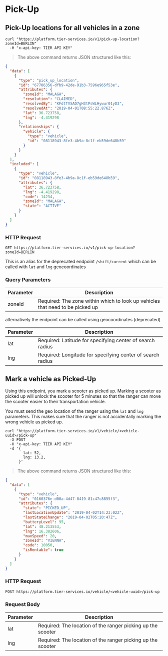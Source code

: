 
# Pick-Up

## Pick-Up locations for all vehicles in a zone

```shell
curl "https://platform.tier-services.io/v1/pick-up-location?zoneId=BERLIN"
  -H "x-api-key: TIER API KEY"
```

> The above command returns JSON structured like this:

```json
{
  "data": [
    {
      "type": "pick_up_location",
      "id": "67706356-dfb9-42de-91b3-7596e965f53e",
      "attributes": {
        "zoneId": "MALAGA",
        "resolution": "CLAIMED",
        "resolvedBy": "KFdtTVSAD7gH3tPsWLHywur01yD3",
        "resolvedAt": "2019-04-01T08:55:22.876Z",
        "lat": 36.723758,
        "lng": -4.419298
      },
      "relationships": {
        "vehicle": {
          "type": "vehicle",
          "id": "08118943-8fe3-4b9a-8c1f-eb59de648b59"
        }
      }
    }
  ],
  "included": [
    {
      "type": "vehicle",
      "id": "08118943-8fe3-4b9a-8c1f-eb59de648b59",
      "attributes": {
        "lat": 36.723758,
        "lng": -4.419298,
        "code": 14234,
        "zoneId": "MALAGA",
        "state": "ACTIVE"
      }
    }
  ]
}
```


### HTTP Request

`GET https://platform.tier-services.io/v1/pick-up-location?zoneId=BERLIN`

<aside class="notice">
This is an alias for the deprecated endpoint <code>/shift/current</code> which can be called with <code>lat</code> and
<code>lng</code> geocoordinates
</aside>

### Query Parameters

Parameter | Description
--------- | -----------
zoneId    | Required: The zone within which to look up vehicles that need to be picked up

alternatively the endpoint can be called using geocoordinates (deprecated)

Parameter | Description
--------- | -----------
lat       | Required: Latitude for specifying center of search radius
lng       | Required: Longitude for specifying center of search radius


## Mark a vehicle as Picked-Up

Using this endpoint, you mark a scooter as picked up. Marking a scooter as picked up
will unlock the scooter for 5 minutes so that the ranger can move the scooter easier
to their transportation vehicle.

<aside class="notice">
You must send the geo location of the ranger using the <code>lat</code> and <code>lng</code> parameters.
This makes sure that the ranger is not accidentally marking the wrong vehicle as picked up.
</aside>

```shell
curl "https://platform.tier-services.io/v1/vehicle/<vehicle-uuid>/pick-up"
  -X POST
  -H "x-api-key: TIER API KEY"
  -d '{
        lat: 52,
        lng: 13.2,
      }'
```

> The above command returns JSON structured like this:

```json
{
  "data": [
    {
      "type": "vehicle",
      "id": "0160376e-d00a-4d47-8419-81c47c8855f3",
      "attributes": {
        "state": "PICKED_UP",
        "lastLocationUpdate": "2019-04-02T14:23:02Z",
        "lastStateChange": "2019-04-02T05:20:47Z",
        "batteryLevel": 95,
        "lat": 48.213553,
        "lng": 16.382606,
        "maxSpeed": 20,
        "zoneId": "VIENNA",
        "code": 10050,
        "isRentable": true
      }
    }
  ]
}
```


### HTTP Request

`POST https://platform.tier-services.io/vehicle/<vehicle-uuid>/pick-up`


### Request Body

Parameter | Description
--------- | -----------
lat       | Required: The location of the ranger picking up the scooter
lng       | Required: The location of the ranger picking up the scooter
